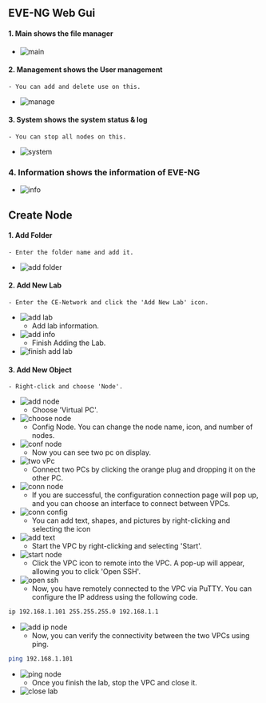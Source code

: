 ## EVE-NG Web Gui
#### 1. Main shows the file manager
- ![main](imgs/main.png)

#### 2. Management shows the User management
    - You can add and delete use on this.
- ![manage](imgs/manage.png)

#### 3. System shows the system status & log
    - You can stop all nodes on this.
- ![system](imgs/system.png)

### 4. Information shows the information of EVE-NG
- ![info](imgs/info.png)

## Create Node
#### 1. Add Folder
    - Enter the folder name and add it.
- ![add folder](imgs/addFolder.png)

#### 2. Add New Lab
    - Enter the CE-Network and click the 'Add New Lab' icon.
- ![add lab](imgs/addLab.png)
    - Add lab information.
- ![add info](imgs/addInfo.png)
    - Finish Adding the Lab.
- ![finish add lab](imgs/doneLab.png)

#### 3. Add New Object
    - Right-click and choose 'Node'.
- ![add node](imgs/addNode.png)
    - Choose 'Virtual PC'.
- ![choose node](imgs/selectNode.png)
    - Config Node. You can change the node name, icon, and number of nodes.
- ![conf node](imgs/confNode.png)
    - Now you can see two pc on display.
- ![two vPc](imgs/twoVpc.png)
    - Connect two PCs by clicking the orange plug and dropping it on the other PC.
- ![conn node](imgs/connNode.png)
    - If you are successful, the configuration connection page will pop up, and you can choose an interface to connect between VPCs.
- ![conn config](imgs/connConfig.png)
    - You can add text, shapes, and pictures by right-clicking and selecting the icon
- ![add text](imgs/addText.png)
    - Start the VPC by right-clicking and selecting 'Start'.
- ![start node](imgs/startNode.png)
    - Click the VPC icon to remote into the VPC. A pop-up will appear, allowing you to click 'Open SSH'.
- ![open ssh](imgs/openSsh.png)
    - Now, you have remotely connected to the VPC via PuTTY. You can configure the IP address using the following code.
```bash
ip 192.168.1.101 255.255.255.0 192.168.1.1
```
- ![add ip node](imgs/addIpNode.png)
    - Now, you can verify the connectivity between the two VPCs using ping.
```bash
ping 192.168.1.101
```
- ![ping node](imgs/pingNode.png)
    - Once you finish the lab, stop the VPC and close it.
- ![close lab](imgs/closeLab.png)